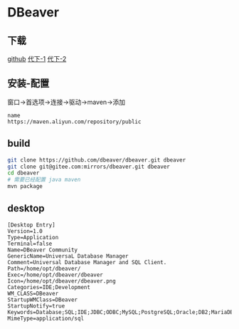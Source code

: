 # DBeaver

## 下载

[github](https://github.com/dbeaver/dbeaver/releases)
[代下-1](https://www.offcloud.com/)
[代下-2](https://shrill-pond-3e81.hunsh.workers.dev/)

## 安装-配置

窗口->首选项->连接->驱动->maven->添加

```text
name
https://maven.aliyun.com/repository/public
```

## build

```bash
git clone https://github.com/dbeaver/dbeaver.git dbeaver
git clone git@gitee.com:mirrors/dbeaver.git dbeaver
cd dbeaver
# 需要已经配置 java maven
mvn package
```

## desktop

```text
[Desktop Entry]
Version=1.0
Type=Application
Terminal=false
Name=DBeaver Community
GenericName=UniversaL Database Manager
Comment=Universal Database Manager and SQL Client.
Path=/home/opt/dbeaver/
Exec=/home/opt/dbeaver/dbeaver
Icon=/home/opt/dbeaver/dbeaver.png
Categories=IDE;Development
WM_CLASS=DBeaver
StartupWMClass=DBeaver
StartupNotify=true
Keywords=Database;SQL;IDE;JDBC;ODBC;MySQL;PostgreSQL;Oracle;DB2;MariaDB
MimeType=application/sql
```
